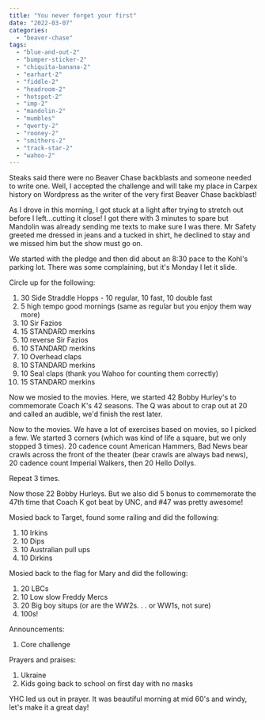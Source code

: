 ```yaml
---
title: "You never forget your first"
date: "2022-03-07"
categories: 
  - "beaver-chase"
tags: 
  - "blue-and-out-2"
  - "bumper-sticker-2"
  - "chiquita-banana-2"
  - "earhart-2"
  - "fiddle-2"
  - "headroom-2"
  - "hotspot-2"
  - "imp-2"
  - "mandolin-2"
  - "mumbles"
  - "qwerty-2"
  - "rooney-2"
  - "smithers-2"
  - "track-star-2"
  - "wahoo-2"
---
```


Steaks said there were no Beaver Chase backblasts and someone needed to write one. Well, I accepted the challenge and will take my place in Carpex history on Wordpress as the writer of the very first Beaver Chase backblast!

As I drove in this morning, I got stuck at a light after trying to stretch out before I left...cutting it close! I got there with 3 minutes to spare but Mandolin was already sending me texts to make sure I was there. Mr Safety greeted me dressed in jeans and a tucked in shirt, he declined to stay and we missed him but the show must go on.

We started with the pledge and then did about an 8:30 pace to the Kohl's parking lot. There was some complaining, but it's Monday I let it slide.

Circle up for the following:

1. 30 Side Straddle Hopps - 10 regular, 10 fast, 10 double fast
2. 5 high tempo good mornings (same as regular but you enjoy them way more)
3. 10 Sir Fazios
4. 15 STANDARD merkins
5. 10 reverse Sir Fazios
6. 10 STANDARD merkins
7. 10 Overhead claps
8. 10 STANDARD merkins
9. 10 Seal claps (thank you Wahoo for counting them correctly)
10. 15 STANDARD merkins

Now we mosied to the movies. Here, we started 42 Bobby Hurley's to commemorate Coach K's 42 seasons. The Q was about to crap out at 20 and called an audible, we'd finish the rest later.

Now to the movies. We have a lot of exercises based on movies, so I picked a few. We started 3 corners (which was kind of life a square, but we only stopped 3 times). 20 cadence count American Hammers, Bad News bear crawls across the front of the theater (bear crawls are always bad news), 20 cadence count Imperial Walkers, then 20 Hello Dollys.

Repeat 3 times.

Now those 22 Bobby Hurleys. But we also did 5 bonus to commemorate the 47th time that Coach K got beat by UNC, and #47 was pretty awesome!

Mosied back to Target, found some railing and did the following:

1. 10 Irkins
2. 10 Dips
3. 10 Australian pull ups
4. 10 Dirkins

Mosied back to the flag for Mary and did the following:

1. 20 LBCs
2. 10 Low slow Freddy Mercs
3. 20 Big boy situps (or are the WW2s. . . or WW1s, not sure)
4. 100s!

Announcements:

1. Core challenge

Prayers and praises:

1. Ukraine
2. Kids going back to school on first day with no masks

YHC led us out in prayer. It was beautiful morning at mid 60's and windy, let's make it a great day!
